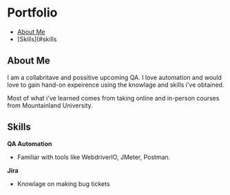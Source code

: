 # Portfolio
- [About Me](#about-me)
- [Skills](#skills

## About Me

I am a collabritave and possitive upcoming QA. I love automation and would love to gain hand-on expeirence using the knowlage and skills i've obtained.

Most of what i've learned comes from taking online and in-person courses from Mountainland University.

## Skills

__QA Automation__
  * Familiar with tools like WebdriverIO, JMeter, Postman.

__Jira__
  * Knowlage on making bug tickets
